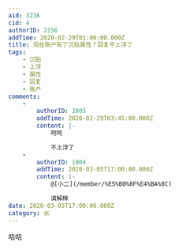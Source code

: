 ```yaml
---
aid: 3236
cid: 4
authorID: 2156
addTime: 2020-02-29T01:00:00.000Z
title: 现在账户有了沉贴属性？回复不上浮了
tags:
    - 沉贴
    - 上浮
    - 属性
    - 回复
    - 账户
comments:
    -
        authorID: 2805
        addTime: 2020-02-29T03:45:00.000Z
        content: |-
            呵呵

            不上浮了
    -
        authorID: 1904
        addTime: 2020-03-05T17:00:00.000Z
        content: |-
            @[小二](/member/%E5%B0%8F%E4%BA%8C)

            请解释
date: 2020-03-05T17:00:00.000Z
category: 水
---
```


哈哈
